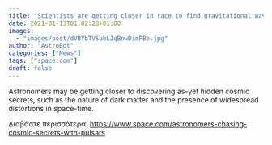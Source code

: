 ```yaml
---
title: "Scientists are getting closer in race to find gravitational wave background and dark matter"
date: 2021-01-13T01:02:28+01:00
images:
  - "images/post/dVBYbTVSubLJqBnwDimPBe.jpg"
author: "AstroBot"
categories: ["News"]
tags: ["space.com"]
draft: false
---
```


Astronomers may be getting closer to discovering as-yet hidden cosmic secrets, such as the nature of dark matter and the presence of widespread distortions in space-time. 

Διαβάστε περισσότερα: https://www.space.com/astronomers-chasing-cosmic-secrets-with-pulsars
